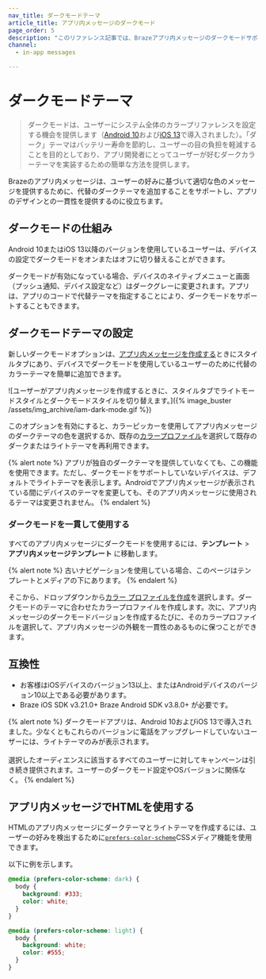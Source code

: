 ```yaml
---
nav_title: ダークモードテーマ
article_title: アプリ内メッセージのダークモード
page_order: 5
description: "このリファレンス記事では、Brazeアプリ内メッセージのダークモードサポートについて、ダークモードテーマの設定方法や互換性の考慮事項を含めて説明します。"
channel:
  - in-app messages

---
```


# ダークモードテーマ

> ダークモードは、ユーザーにシステム全体のカラープリファレンスを設定する機会を提供します（[Android 10](https://developer.android.com/guide/topics/ui/look-and-feel/darktheme)および[iOS 13](https://developer.apple.com/documentation/appkit/supporting_dark_mode_in_your_interface/)で導入されました）。「ダーク」テーマはバッテリー寿命を節約し、ユーザーの目の負担を軽減することを目的としており、アプリ開発者にとってユーザーが好むダークカラーテーマを実装するための簡単な方法を提供します。

Brazeのアプリ内メッセージは、ユーザーの好みに基づいて適切な色のメッセージを提供するために、代替のダークテーマを追加することをサポートし、アプリのデザインとの一貫性を提供するのに役立ちます。

## ダークモードの仕組み

Android 10またはiOS 13以降のバージョンを使用しているユーザーは、デバイスの設定でダークモードをオンまたはオフに切り替えることができます。

ダークモードが有効になっている場合、デバイスのネイティブメニューと画面（プッシュ通知、デバイス設定など）はダークグレーに変更されます。アプリは、アプリのコードで代替テーマを指定することにより、ダークモードをサポートすることもできます。

## ダークモードテーマの設定

新しいダークモードオプションは、[アプリ内メッセージを作成する]({{site.baseurl}}/user_guide/message_building_by_channel/in-app_messages/create/)ときにスタイルタブにあり、デバイスでダークモードを使用しているユーザーのために代替のカラーテーマを簡単に追加できます。

![ユーザーがアプリ内メッセージを作成するときに、スタイルタブでライトモードスタイルとダークモードスタイルを切り替えます。]({% image_buster /assets/img_archive/iam-dark-mode.gif %})

このオプションを有効にすると、カラーピッカーを使用してアプリ内メッセージのダークテーマの色を選択するか、既存の[カラープロファイル][2]を選択して既存のダークまたはライトテーマを再利用できます。

{% alert note %}
アプリが独自のダークテーマを提供していなくても、この機能を使用できます。ただし、ダークモードをサポートしていないデバイスは、デフォルトでライトテーマを表示します。Androidでアプリ内メッセージが表示されている間にデバイスのテーマを変更しても、そのアプリ内メッセージに使用されるテーマは変更されません。
{% endalert %}

### ダークモードを一貫して使用する

すべてのアプリ内メッセージにダークモードを使用するには、**テンプレート** > **アプリ内メッセージテンプレート** に移動します。

{% alert note %}
古いナビゲーションを使用している場合、このページはテンプレートとメディアの下にあります。
{% endalert %}

そこから、ドロップダウンから[カラー プロファイルを作成][2]を選択します。ダークモードのテーマに合わせたカラープロファイルを作成します。次に、アプリ内メッセージのダークモードバージョンを作成するたびに、そのカラープロファイルを選択して、アプリ内メッセージの外観を一貫性のあるものに保つことができます。

## 互換性

- お客様はiOSデバイスのバージョン13以上、またはAndroidデバイスのバージョン10以上である必要があります。
- Braze iOS SDK v3.21.0+ Braze Android SDK v3.8.0+ が必要です。

{% alert note %}
ダークモードアプリは、Android 10およびiOS 13で導入されました。少なくともこれらのバージョンに電話をアップグレードしていないユーザーには、ライトテーマのみが表示されます。<br><br>選択したオーディエンスに該当するすべてのユーザーに対してキャンペーンは引き続き提供されます。ユーザーのダークモード設定やOSバージョンに関係なく。
{% endalert %}

## アプリ内メッセージでHTMLを使用する

HTMLのアプリ内メッセージにダークテーマとライトテーマを作成するには、ユーザーの好みを検出するために[`prefers-color-scheme`](https://developer.mozilla.org/en-US/docs/Web/CSS/@media/prefers-color-scheme)CSSメディア機能を使用できます。

以下に例を示します。

```css
@media (prefers-color-scheme: dark) {
  body {
    background: #333;
    color: white;
  }
}

@media (prefers-color-scheme: light) {
  body {
    background: white;
    color: #555;
  }
}
```

[2]: {{site.baseurl}}/user_guide/message_building_by_channel/in-app_messages/customize/#color-profile
